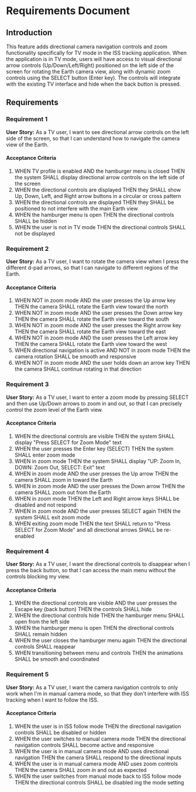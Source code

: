 # Requirements Document

## Introduction

This feature adds directional camera navigation controls and zoom functionality specifically for TV mode in the ISS tracking application. When the application is in TV mode, users will have access to visual directional arrow controls (Up/Down/Left/Right) positioned on the left side of the screen for rotating the Earth camera view, along with dynamic zoom controls using the SELECT button (Enter key). The controls will integrate with the existing TV interface and hide when the back button is pressed.

## Requirements

### Requirement 1

**User Story:** As a TV user, I want to see directional arrow controls on the left side of the screen, so that I can understand how to navigate the camera view of the Earth.

#### Acceptance Criteria

1. WHEN TV profile is enabled AND the hamburger menu is closed THEN the system SHALL display directional arrow controls on the left side of the screen
2. WHEN the directional controls are displayed THEN they SHALL show Up, Down, Left, and Right arrow buttons in a circular or cross pattern
3. WHEN the directional controls are displayed THEN they SHALL be positioned to not interfere with the main Earth view
4. WHEN the hamburger menu is open THEN the directional controls SHALL be hidden
5. WHEN the user is not in TV mode THEN the directional controls SHALL not be displayed

### Requirement 2

**User Story:** As a TV user, I want to rotate the camera view when I press the different d-pad arrows, so that I can navigate to different regions of the Earth.

#### Acceptance Criteria

1. WHEN NOT in zoom mode AND the user presses the Up arrow key THEN the camera SHALL rotate the Earth view toward the north
2. WHEN NOT in zoom mode AND the user presses the Down arrow key THEN the camera SHALL rotate the Earth view toward the south
3. WHEN NOT in zoom mode AND the user presses the Right arrow key THEN the camera SHALL rotate the Earth view toward the east
4. WHEN NOT in zoom mode AND the user presses the Left arrow key THEN the camera SHALL rotate the Earth view toward the west
5. WHEN directional navigation is active AND NOT in zoom mode THEN the camera rotation SHALL be smooth and responsive
6. WHEN NOT in zoom mode AND the user holds down an arrow key THEN the camera SHALL continue rotating in that direction

### Requirement 3

**User Story:** As a TV user, I want to enter a zoom mode by pressing SELECT and then use Up/Down arrows to zoom in and out, so that I can precisely control the zoom level of the Earth view.

#### Acceptance Criteria

1. WHEN the directional controls are visible THEN the system SHALL display "Press SELECT for Zoom Mode" text
2. WHEN the user presses the Enter key (SELECT) THEN the system SHALL enter zoom mode
3. WHEN in zoom mode THEN the system SHALL display "UP: Zoom In, DOWN: Zoom Out, SELECT: Exit" text
4. WHEN in zoom mode AND the user presses the Up arrow THEN the camera SHALL zoom in toward the Earth
5. WHEN in zoom mode AND the user presses the Down arrow THEN the camera SHALL zoom out from the Earth
6. WHEN in zoom mode THEN the Left and Right arrow keys SHALL be disabled and not respond
7. WHEN in zoom mode AND the user presses SELECT again THEN the system SHALL exit zoom mode
8. WHEN exiting zoom mode THEN the text SHALL return to "Press SELECT for Zoom Mode" and all directional arrows SHALL be re-enabled

### Requirement 4

**User Story:** As a TV user, I want the directional controls to disappear when I press the back button, so that I can access the main menu without the controls blocking my view.

#### Acceptance Criteria

1. WHEN the directional controls are visible AND the user presses the Escape key (back button) THEN the controls SHALL hide
2. WHEN the directional controls hide THEN the hamburger menu SHALL open from the left side
3. WHEN the hamburger menu is open THEN the directional controls SHALL remain hidden
4. WHEN the user closes the hamburger menu again THEN the directional controls SHALL reappear
5. WHEN transitioning between menu and controls THEN the animations SHALL be smooth and coordinated

### Requirement 5

**User Story:** As a TV user, I want the camera navigation controls to only work when I'm in manual camera mode, so that they don't interfere with ISS tracking when I want to follow the ISS.

#### Acceptance Criteria

1. WHEN the user is in ISS follow mode THEN the directional navigation controls SHALL be disabled or hidden
2. WHEN the user switches to manual camera mode THEN the directional navigation controls SHALL become active and responsive
3. WHEN the user is in manual camera mode AND uses directional navigation THEN the camera SHALL respond to the directional inputs
4. WHEN the user is in manual camera mode AND uses zoom controls THEN the camera SHALL zoom in and out as expected
5. WHEN the user switches from manual mode back to ISS follow mode THEN the directional controls SHALL be disabled ing the mode setting